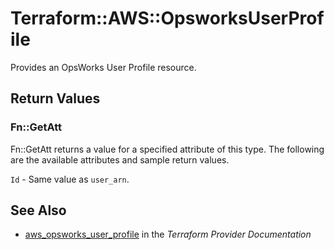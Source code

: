 # Terraform::AWS::OpsworksUserProfile

Provides an OpsWorks User Profile resource.

## Return Values

### Fn::GetAtt

Fn::GetAtt returns a value for a specified attribute of this type. The following are the available attributes and sample return values.

`Id` - Same value as `user_arn`.

## See Also

* [aws_opsworks_user_profile](https://www.terraform.io/docs/providers/aws/r/opsworks_user_profile.html) in the _Terraform Provider Documentation_